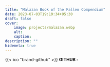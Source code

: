 ```yaml
---
title: "Malazan Book of the Fallen Compendium"
date: 2023-07-03T19:19:34+05:30
draft: false
cover: 
    image: projects/malazan.webp
    alt: 
    caption: 
description: ""
hidemeta: true
---
```



{{< ico "brand-github" >}} **GITHUB :**